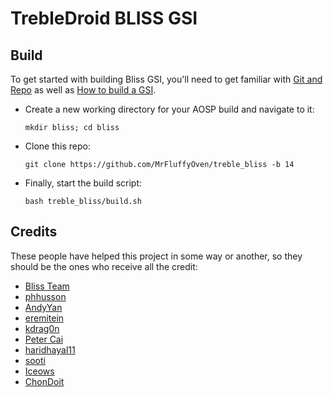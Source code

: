 # TrebleDroid BLISS GSI

## Build
To get started with building Bliss GSI, you'll need to get familiar with [Git and Repo](https://source.android.com/source/using-repo.html) as well as [How to build a GSI](https://github.com/phhusson/treble_experimentations/wiki/How-to-build-a-GSI%3F).
- Create a new working directory for your AOSP build and navigate to it:
    ```
    mkdir bliss; cd bliss
    ```
- Clone this repo:
    ```
    git clone https://github.com/MrFluffyOven/treble_bliss -b 14
    ```
- Finally, start the build script:
    ```
    bash treble_bliss/build.sh
    ```

## Credits
These people have helped this project in some way or another, so they should be the ones who receive all the credit:
- [Bliss Team](https://github.com/BlissRoms)
- [phhusson](https://github.com/phhusson)
- [AndyYan](https://github.com/AndyCGYan)
- [eremitein](https://github.com/eremitein)
- [kdrag0n](https://github.com/kdrag0n)
- [Peter Cai](https://github.com/PeterCxy)
- [haridhayal11](https://github.com/haridhayal11)
- [sooti](https://github.com/sooti)
- [Iceows](https://github.com/Iceows)
- [ChonDoit](https://github.com/ChonDoit)

